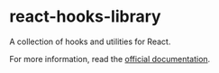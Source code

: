 # react-hooks-library

A collection of hooks and utilities for React.

For more information, read the [official documentation](https://react-hooks-library-rosy.vercel.app).
